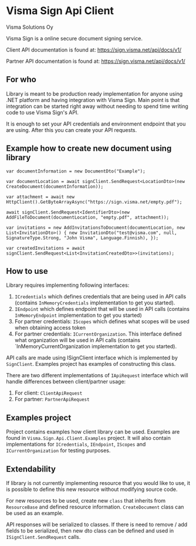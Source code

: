 # Visma Sign Api Client

Visma Solutions Oy

Visma Sign is a online secure document signing service.

Client API documentation is found at: https://sign.visma.net/api/docs/v1/

Partner API documentation is found at: https://sign.visma.net/api/docs/v1/

## For who

Library is meant to be production ready implementation for anyone using .NET platform and having
integration with Visma Sign. Main point is that integration can be started right away without 
needing to spend time writing code to use Visma Sign's API.

It is enough to set your API credentials and environment endpoint that you are using. After this you
can create your API requests.

## Example how to create new document using library

`var documentInformation = new DocumentDto("Example");`

`var documentLocation = await signClient.SendRequest<LocationDto>(new CreateDocument(documentInformation));`

`var attachment = await new HttpClient().GetByteArrayAsync("https://sign.visma.net/empty.pdf");`

`await signClient.SendRequest<IdentifierDto>(new AddFileToDocument(documentLocation, "empty.pdf", attachment));`

`var invitations = new AddInvitationsToDocument(documentLocation, new List<InvitationDto>()
{
	new InvitationDto("test@visma.com", null, SignatureType.Strong, "John Visma", Language.Finnish),
});`

`var createdInvitations = await signClient.SendRequest<List<InvitationCreatedDto>>(invitations);`


## How to use

Library requires implementing following interfaces:
1. `ICredentials` which defines credentials that are being used in API calls (contains `InMemoryCredentials`
implementation to get you started).
1. `IEndpoint` which defines endpoint that will be used in API calls (contains `InMemoryEndpoint` 
implementation to get you started)
1. For partner credentials: `IScopes` which defines what scopes will be used when obtaining access token
1. For partner credentials: `ICurrentOrganization`. This interface defined what organization 
will be used in API calls (contains `InMemoryCurrentOrganization implementation to get you started).

API calls are made using ISignClient interface which is implemented by `SignClient`. Examples project has
examples of constructing this class.

There are two different implementations of `IApiRequest` interface which will handle differences 
between client/partner usage:
1. For client: `ClientApiRequest`
1. For partner: `PartnerApiRequest`

## Examples project

Project contains examples how client library can be used. Examples are found in `Visma.Sign.Api.Client.Examples` project.
It will also contain implementations for `ICredentials`, `IEndpoint`, `IScopes` and `ICurrentOrganization` 
for testing purposes.

## Extendability

If library is not currently implementing resource that you would like to use, 
it is possible to define this new resource without modifying source code.

For new resources to be used, create new `class` that inherits from `ResourceBase` and defined resource
information. `CreateDocument` class can be used as an example.

API responses will be serialized to classes. If there is need to remove / add fields to be serialized,
then new dto class can be defined and used in `ISignClient.SendRequest` calls.